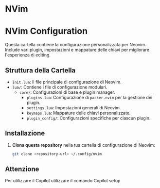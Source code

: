 # NVim

# NVim Configuration

Questa cartella contiene la configurazione personalizzata per Neovim. Include vari plugin, impostazioni e mappature delle chiavi per migliorare l'esperienza di editing.

## Struttura della Cartella

- `init.lua`: Il file principale di configurazione di Neovim.
- `lua/`: Contiene i file di configurazione modulari.
  - `core/`: Configurazioni di base e plugin manager.
    - `plugins.lua`: Configurazione di `packer.nvim` per la gestione dei plugin.
    - `settings.lua`: Impostazioni generali di Neovim.
    - `keymaps.lua`: Mappature delle chiavi personalizzate.
    - `plugin_config/`: Configurazioni specifiche per ciascun plugin.

## Installazione

1. **Clona questa repository** nella tua cartella di configurazione di Neovim:

   ```sh
   git clone <repository-url> ~/.config/nvim
   ```

## Attenzione

Per utilizzare il Copilot utilizzare il comando Copilot setup
